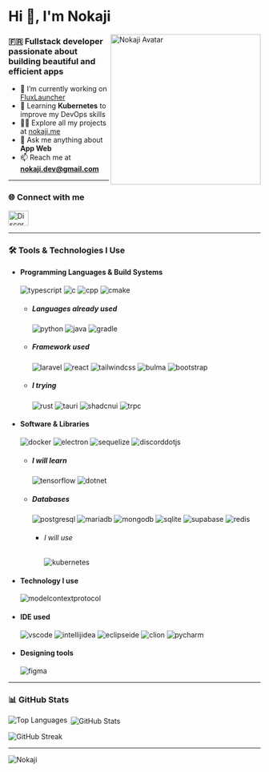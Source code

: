<!-- Template Readme Inspired from https://github.com/Chaika9/Chaika9/blob/main/README.md -->

<div align="left">
  <h1>Hi 👋, I'm Nokaji</h1>
  <img align="right" src="https://nokaji.me/ressources/img/nokaji.png" alt="Nokaji Avatar" height="300">

<h3>🇫🇷 Fullstack developer passionate about building beautiful and efficient apps</h3>

- 🔭 I’m currently working on [FluxLauncher](https://discord.com/invite/X728dTsDj2)
- 🌱 Learning **Kubernetes** to improve my DevOps skills
- 👨‍💻 Explore all my projects at [nokaji.me](https://nokaji.me)
- 💬 Ask me anything about **App Web**
- 📫 Reach me at **nokaji.dev@gmail.com**

</div>

---

### 🌐 Connect with me

<p align="left">
  <a href="https://discord.com/invite/X728dTsDj2" target="_blank">
    <img src="https://raw.githubusercontent.com/rahuldkjain/github-profile-readme-generator/master/src/images/icons/Social/discord.svg" alt="Discord" height="30" width="40" />
  </a>
</p>

---

### 🛠️ Tools & Technologies I Use

- <h4> Programming  Languages & Build Systems </h4>
    <img src="https://img.shields.io/badge/typescript-3178C6?logo=typescript&style=for-the-badge&logoColor=white" alt="typescript"/>
    <img src="https://img.shields.io/badge/C-00599C?logo=c&style=for-the-badge&logoColor=white" alt="c"/>
    <img src="https://img.shields.io/badge/C%2B%2B-00599C?logo=cplusplus&style=for-the-badge&logoColor=white" alt="cpp"/>
    <img src="https://img.shields.io/badge/cmake-064F8C?logo=cmake&style=for-the-badge&logoColor=white" alt="cmake"/>

  - <h5> Languages already used </h5>
      <img src="https://img.shields.io/badge/python-3776AB?logo=python&style=for-the-badge&logoColor=white" alt="python"/>
      <img src="https://img.shields.io/badge/java-FC4C02?logo=java&style=for-the-badge&logoColor=white" alt="java"/>
      <img src="https://img.shields.io/badge/gradle-02303A?logo=gradle&style=for-the-badge&logoColor=white" alt="gradle"/>
  - <h5> Framework used</h5>
      <img src="https://img.shields.io/badge/laravel-FF2D20?logo=laravel&style=for-the-badge&logoColor=white" alt="laravel"/>
      <img src="https://img.shields.io/badge/react-4EAEC9?logo=react&style=for-the-badge&logoColor=white" alt="react"/>
      <img src="https://img.shields.io/badge/tailwindcss-06B6D4?logo=tailwindcss&style=for-the-badge&logoColor=white" alt="tailwindcss"/>
      <img src="https://img.shields.io/badge/bulma-00D1B2?logo=bulma&style=for-the-badge&logoColor=white" alt="bulma"/>
      <img src="https://img.shields.io/badge/bootstrap-7952B3?logo=bootstrap&style=for-the-badge&logoColor=white" alt="bootstrap"/>
  - <h5> I trying </h5>
      <img src="https://img.shields.io/badge/rust-000000?logo=rust&style=for-the-badge&logoColor=white" alt="rust"/>
      <img src="https://img.shields.io/badge/tauri-24C8D8?logo=tauri&style=for-the-badge&logoColor=white" alt="tauri"/>
      <img src="https://img.shields.io/badge/shadcnui-000000?logo=shadcnui&style=for-the-badge&logoColor=white" alt="shadcnui"/>
      <img src="https://img.shields.io/badge/trpc-2596BE?logo=trpc&style=for-the-badge&logoColor=white" alt="trpc"/>

- <h4> Software & Libraries </h4>
    <img src="https://img.shields.io/badge/docker-2496ED?logo=docker&style=for-the-badge&logoColor=white" alt="docker"/>
    <img src="https://img.shields.io/badge/electron-47848F?logo=electron&style=for-the-badge&logoColor=white" alt="electron"/>
    <img src="https://img.shields.io/badge/sequelize-52B0E7?logo=sequelize&style=for-the-badge&logoColor=white" alt="sequelize"/>
    <img src="https://img.shields.io/badge/discord.js-5865F2?logo=discorddotjs&style=for-the-badge&logoColor=white" alt="discorddotjs"/>

  - <h5> I will learn </h5>
      <img src="https://img.shields.io/badge/tensorflow-FF6F00?logo=tensorflow&style=for-the-badge&logoColor=white" alt="tensorflow"/>
      <img src="https://img.shields.io/badge/.net-512BD4?logo=dotnet&style=for-the-badge&logoColor=white" alt="dotnet"/>
      
  - <h5> Databases </h5>
      <img src="https://img.shields.io/badge/postgresql-4169E1?logo=postgresql&style=for-the-badge&logoColor=white" alt="postgresql"/>
      <img src="https://img.shields.io/badge/mariadb-003545?logo=mariadb&style=for-the-badge&logoColor=white" alt="mariadb"/>
      <img src="https://img.shields.io/badge/mongodb-47A248?logo=mongodb&style=for-the-badge&logoColor=white" alt="mongodb"/>
      <img src="https://img.shields.io/badge/sqlite-003B57?logo=sqlite&style=for-the-badge&logoColor=white" alt="sqlite"/>
      <img src="https://img.shields.io/badge/supabase-3FCF8E?logo=supabase&style=for-the-badge&logoColor=white" alt="supabase"/>
      <img src="https://img.shields.io/badge/redis-DC382D?logo=redis&style=for-the-badge&logoColor=white" alt="redis"/>

    - <h6> I will use </h6>
      <img src="https://img.shields.io/badge/kubernetes-326CE5?logo=kubernetes&style=for-the-badge&logoColor=white" alt="kubernetes"/>
      
- <h4> Technology I use</h4>
  <img src="https://img.shields.io/badge/modelcontextprotocol-000000?logo=modelcontextprotocol&style=for-the-badge&logoColor=white" alt="modelcontextprotocol"/>

- <h4> IDE used </h4>
    <img src="https://img.shields.io/badge/vscode-2F80ED?logo=vscode&style=for-the-badge&logoColor=white" alt="vscode"/>
    <img src="https://img.shields.io/badge/intellij idea-A0529C?logo=intellijidea&style=for-the-badge&logoColor=white" alt="intellijidea"/>
    <img src="https://img.shields.io/badge/eclipse ide-2C2255?logo=eclipseide&style=for-the-badge&logoColor=white" alt="eclipseide"/>
    <img src="https://img.shields.io/badge/clion-009BE3?logo=clion&style=for-the-badge&logoColor=white" alt="clion"/>
    <img src="https://img.shields.io/badge/pycharm-3AB959?logo=pycharm&style=for-the-badge&fontColor=white&logoColor=white" alt="pycharm"/>
- <h4> Designing tools </h4>
    <img src="https://img.shields.io/badge/Figma-F24E1E?style=for-the-badge&logo=figma&logoColor=white" alt="figma" />

---

### 📊 GitHub Stats

<p>
  <img align="left" src="https://github-readme-stats.vercel.app/api/top-langs?username=nokaji&show_icons=true&locale=en&layout=compact&theme=dark" alt="Top Languages" />
</p>

<p> <img align="center" src="https://github-readme-stats.vercel.app/api?username=nokaji&show_icons=true&locale=en&theme=dark" alt="GitHub Stats" /></p>

<p><img align="center" src="https://github-readme-streak-stats.herokuapp.com/?user=nokaji&theme=dark" alt="GitHub Streak" /></p>

---

![Nokaji](https://count.getloli.com/get/@Nokaji?theme=booru-vp)
